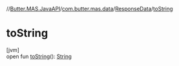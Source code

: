 //[Butter.MAS.JavaAPI](../../../index.md)/[com.butter.mas.data](../index.md)/[ResponseData](index.md)/[toString](to-string.md)

# toString

[jvm]\
open fun [toString](to-string.md)(): [String](https://docs.oracle.com/javase/8/docs/api/java/lang/String.html)